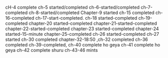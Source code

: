 cH-4 complete
ch-5 started/completed
ch-6-started/completed
ch-7-completed
ch-8-started/completed
Chapter-9 started
ch-15 completed
ch-16-completed
ch-17-start-completed.
ch-18 started-completed
ch-19-completed
chapter-20 started-completed
chapter-21-started-completed
chapter-22-started-completed
chapter-23 started-completed
chapter-24 started-15-minute
chapter-25-completed
ch-26 started-completed
ch-27 started
ch-30 completed
chapter-32-18:50 ,ch-32 completed
ch-36 completed
ch-39-completed,
ch-40 complete ho geya
ch-41 complete ho geya
ch-42 complete shuru
ch-43-46 mints